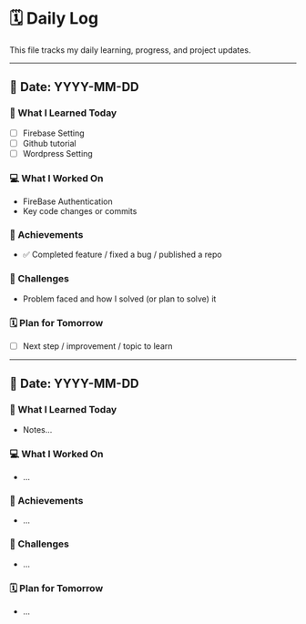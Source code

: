 # 🗓️ Daily Log

This file tracks my daily learning, progress, and project updates.

---

## 📅 Date: YYYY-MM-DD
### 🧠 What I Learned Today
- [ ] Firebase Setting
- [ ] Github tutorial
- [ ] Wordpress Setting 

### 💻 What I Worked On
- FireBase Authentication  
- Key code changes or commits  

### 🚀 Achievements
- ✅ Completed feature / fixed a bug / published a repo  

### 🧩 Challenges
- Problem faced and how I solved (or plan to solve) it  

### 🗓️ Plan for Tomorrow
- [ ] Next step / improvement / topic to learn  

---

## 📅 Date: YYYY-MM-DD
### 🧠 What I Learned Today
- Notes...

### 💻 What I Worked On
- ...

### 🚀 Achievements
- ...

### 🧩 Challenges
- ...

### 🗓️ Plan for Tomorrow
- ...
